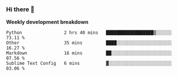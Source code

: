 ### Hi there 👋


**Weekly development breakdown**

<!--START_SECTION:waka-->
```text
Python                2 hrs 40 mins   ██████████████████▒░░░░░░   73.11 % 
Other                 35 mins         ████░░░░░░░░░░░░░░░░░░░░░   16.27 % 
Markdown              16 mins         ██░░░░░░░░░░░░░░░░░░░░░░░   07.56 % 
Sublime Text Config   6 mins          ▓░░░░░░░░░░░░░░░░░░░░░░░░   03.06 % 
```
<!--END_SECTION:waka-->
